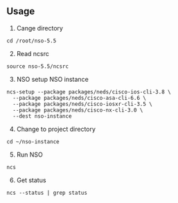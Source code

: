 ## Usage

1. Cange directory
```
cd /root/nso-5.5
```

2. Read ncsrc
```
source nso-5.5/ncsrc
```

3. NSO setup NSO instance
```
ncs-setup --package packages/neds/cisco-ios-cli-3.8 \
  --package packages/neds/cisco-asa-cli-6.6 \
  --package packages/neds/cisco-iosxr-cli-3.5 \
  --package packages/neds/cisco-nx-cli-3.0 \
  --dest nso-instance
```

4. Change to project directory
```
cd ~/nso-instance
```

5. Run NSO
```
ncs
```

6. Get status
```
ncs --status | grep status  
```

